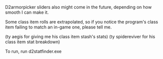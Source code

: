 D2armorpicker sliders also might come in the future, depending on how smooth I can make it.

Some class item rolls are extrapolated, so if you notice the program's class item failing to match an in-game one, please tell me.

(ty aegis for giving me his class item stash's stats)
(ty spidereviver for his class item stat breakdown)

To run, run d2statfinder.exe